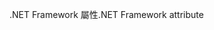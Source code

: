 <span data-ttu-id="59c28-101">.NET Framework 屬性</span><span class="sxs-lookup"><span data-stu-id="59c28-101">.NET Framework attribute</span></span>